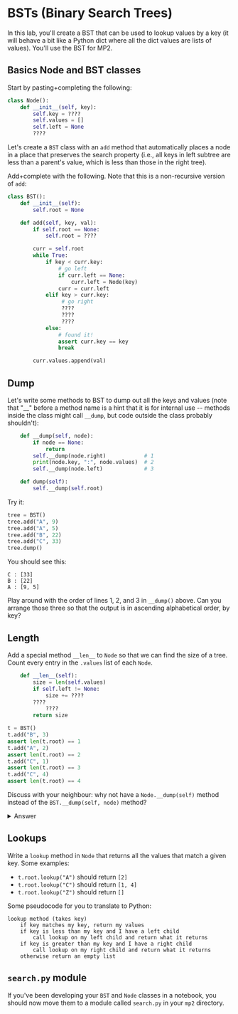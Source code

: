 # BSTs (Binary Search Trees)

In this lab, you'll create a BST that can be used to lookup values by
a key (it will behave a bit like a Python dict where all the dict
values are lists of values).  You'll use the BST for MP2.

## Basics Node and BST classes

Start by pasting+completing the following:

```python
class Node():
    def __init__(self, key):
        self.key = ????
        self.values = []
        self.left = None
        ????
```

Let's create a `BST` class with an `add` method that automatically
places a node in a place that preserves the search property (i.e., all
keys in left subtree are less than a parent's value, which is less
than those in the right tree).

Add+complete with the following.  Note that this is a non-recursive
version of `add`:

```python
class BST():
    def __init__(self):
        self.root = None

    def add(self, key, val):
        if self.root == None:
            self.root = ????

        curr = self.root
        while True:
            if key < curr.key:
                # go left
                if curr.left == None:
                    curr.left = Node(key)
                curr = curr.left
            elif key > curr.key:
                 # go right
                 ????
                 ????
                 ????
            else:
                # found it!
                assert curr.key == key
                break

        curr.values.append(val)
```

## Dump

Let's write some methods to BST to dump out all the keys and values (note
that "__" before a method name is a hint that it is for internal use
-- methods inside the class might call `__dump`, but code outside the
class probably shouldn't):

```python
    def __dump(self, node):
        if node == None:
            return
        self.__dump(node.right)            # 1
        print(node.key, ":", node.values)  # 2
        self.__dump(node.left)             # 3

    def dump(self):
        self.__dump(self.root)
```

Try it:

```python
tree = BST()
tree.add("A", 9)
tree.add("A", 5)
tree.add("B", 22)
tree.add("C", 33)
tree.dump()
```

You should see this:

```
C : [33]
B : [22]
A : [9, 5]
```

Play around with the order of lines 1, 2, and 3 in `__dump()` above.  Can you
arrange those three so that the output is in ascending alphabetical
order, by key?

## Length

Add a special method `__len__` to `Node` so that we can find the size
of a tree.  Count every entry in the `.values` list of each `Node`.

```python
    def __len__(self):
        size = len(self.values)
        if self.left != None:
            size += ????
        ????
            ????
        return size
```

```python
t = BST()
t.add("B", 3)
assert len(t.root) == 1
t.add("A", 2)
assert len(t.root) == 2
t.add("C", 1)
assert len(t.root) == 3
t.add("C", 4)
assert len(t.root) == 4
```

Discuss with your neighbour: why not have a `Node.__dump(self)` method
instead of the `BST.__dump(self, node)` method?

<details>
<summary>Answer</summary>

Right now, it is convenient to check at the beginning if `node` is
None.  A receiver (the `self` parameter) can't be None if the
`object.method(...)` syntax is used (you would get the
"AttributeError: 'NoneType' object has no attribute 'method'" error).
We could have a `Node.__dump(self)` method, but then we would need to do the None checks on both `.left` and `.right`, which is slightly longer.
</details>

## Lookups

Write a `lookup` method in `Node` that returns all the values that match a given key.  Some examples:

* `t.root.lookup("A")` should return `[2]`
* `t.root.lookup("C")` should return `[1, 4]`
* `t.root.lookup("Z")` should return `[]`

Some pseudocode for you to translate to Python:

```
lookup method (takes key)
    if key matches my key, return my values
    if key is less than my key and I have a left child
        call lookup on my left child and return what it returns
    if key is greater than my key and I have a right child
        call lookup on my right child and return what it returns
    otherwise return an empty list
```

## `search.py` module

If you've been developing your `BST` and `Node` classes in a notebook,
you should now move them to a module called `search.py` in your `mp2`
directory.
